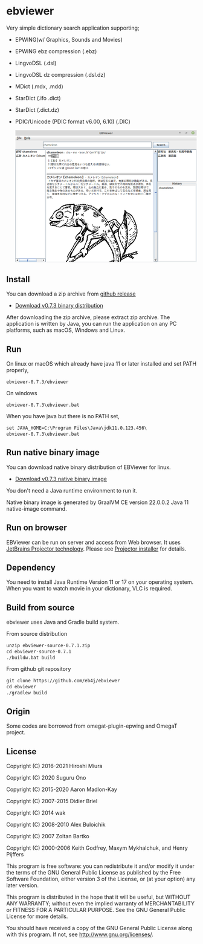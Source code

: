 # ebviewer

Very simple dictionary search application supporting;

- EPWING(w/ Graphics, Sounds and Movies)
- EPWING ebz compression (.ebz) 
- LingvoDSL (.dsl)
- LingvoDSL dz compression (.dsl.dz)
- MDict  (.mdx, .mdd)
- StarDict (.ifo .dict)
- StarDict (.dict.dz)
- PDIC/Unicode (PDIC format v6.00, 6.10) (.DIC)

  ![Application image](https://raw.githubusercontent.com/eb4j/ebviewer/main/docs/img/screen_image.png)

## Install

You can download a zip archive from [github release](https://github.com/eb4j/ebviewer/releases)

* [Download v0.7.3 binary distribution](https://github.com/eb4j/ebviewer/releases/download/v0.7.3/ebviewer-0.7.3.zip)

After downloading the zip archive, please extract zip archive.
The application is written by Java, you can run the application on any PC platforms, such as macOS, Windows and Linux.

## Run

On linux or macOS which already have java 11 or later installed and set PATH properly,

```console
ebviewer-0.7.3/ebviewer
```

On windows

```console
ebviewer-0.7.3\ebviewer.bat
```

When you have java but there is no PATH set,

```console
set JAVA_HOME=C:\Program Files\Java\jdk11.0.123.456\
ebviewer-0.7.3\ebviewer.bat
```

## Run native binary image

You can download native binary distribution of EBViewer for linux.

* [Download v0.7.3 native binary image](https://github.com/eb4j/ebviewer/releases/download/v0.7.3/ebviewer-linux-x86-64-0.7.3.zip)

You don't need a Java runtime environment to run it.

Native binary image is generated by GraalVM CE version 22.0.0.2 Java 11 native-image command.

## Run on browser

EBViewer can be run on server and access from Web browser.
It uses [JetBrains Projector technology](https://lp.jetbrains.com/projector/).
Please see [Projector installer](https://github.com/JetBrains/projector-installer) for details.

## Dependency

You need to install Java Runtime Version 11 or 17 on your operating system.
When you want to watch movie in your dictionary, VLC is required.

## Build from source

ebviewer uses Java and Gradle build system.

From source distribution

```console
unzip ebviewer-source-0.7.1.zip
cd ebviewer-source-0.7.1
./buildw.bat build
```

From github git repository

```console
git clone https://github.com/eb4j/ebviewer
cd ebviewer
./gradlew build
```

## Origin

Some codes are borrowed from omegat-plugin-epwing and OmegaT project.

## License

Copyright (C) 2016-2021 Hiroshi Miura

Copyright (C) 2020 Suguru Ono

Copyright (C) 2015-2020 Aaron Madlon-Kay

Copyright (C) 2007-2015 Didier Briel

Copyright (C) 2014 wak
 
Copyright (C) 2008-2010 Alex Buloichik

Copyright (C) 2007 Zoltan Bartko

Copyright (C) 2000-2006 Keith Godfrey, Maxym Mykhalchuk, and Henry Pijffers

This program is free software: you can redistribute it and/or modify
it under the terms of the GNU General Public License as published by
the Free Software Foundation, either version 3 of the License, or
(at your option) any later version.

This program is distributed in the hope that it will be useful,
but WITHOUT ANY WARRANTY; without even the implied warranty of
MERCHANTABILITY or FITNESS FOR A PARTICULAR PURPOSE.  See the
GNU General Public License for more details.

You should have received a copy of the GNU General Public License
along with this program.  If not, see <http://www.gnu.org/licenses/>.

